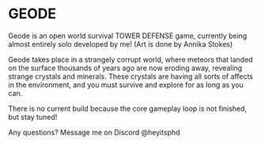 # GEODE

Geode is an open world survival TOWER DEFENSE game, currently being almost entirely solo developed by me! (Art is done by Annika Stokes)

Geode takes place in a strangely corrupt world, where meteors that landed on the surface thousands of years ago are now eroding away, revealing strange crystals and minerals. 
These crystals are having all sorts of affects in the environment, and you must survive and explore for as long as you can.

There is no current build because the core gameplay loop is not finished, but stay tuned!

Any questions? Message me on Discord @heyitsphd


